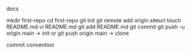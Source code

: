 docs

mkdir first-repo
cd first-repo
git init
git remote add origin siteurl
touch README.md
vi README.md
git add README.md
git commit
git push -u origin main -> init
or
git push origin main -> clone

commit convention


